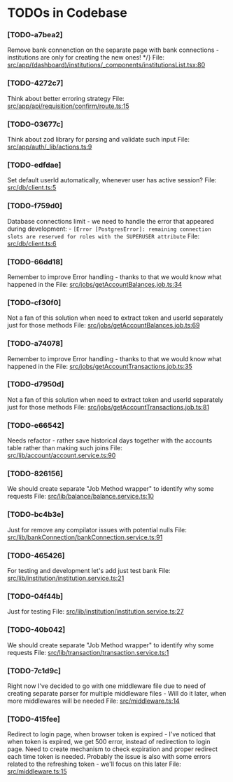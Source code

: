 # TODOs in Codebase

### [TODO-a7bea2]
Remove bank connenction on the separate page with bank connections - institutions are only for creating the new ones! */}
File: [src/app/(dashboard)/institutions/_components/institutionsList.tsx:80](./src/app/(dashboard)/institutions/_components/institutionsList.tsx#L80)

### [TODO-4272c7]
Think about better erroring strategy
File: [src/app/api/requisition/confirm/route.ts:15](./src/app/api/requisition/confirm/route.ts#L15)

### [TODO-03677c]
Think about zod library for parsing and validate such input
File: [src/app/auth/_lib/actions.ts:9](./src/app/auth/_lib/actions.ts#L9)

### [TODO-edfdae]
Set default userId automatically, whenever user has active session?
File: [src/db/client.ts:5](./src/db/client.ts#L5)

### [TODO-f759d0]
Database connections limit - we need to handle the error that appeared during development: - ``[Error [PostgresError]: remaining connection slots are reserved for roles with the SUPERUSER attribute``
File: [src/db/client.ts:6](./src/db/client.ts#L6)

### [TODO-66dd18]
Remember to improve Error handling - thanks to that we would know what happened in the
File: [src/jobs/getAccountBalances.job.ts:34](./src/jobs/getAccountBalances.job.ts#L34)

### [TODO-cf30f0]
Not a fan of this solution when need to extract token and userId separately just for those methods
File: [src/jobs/getAccountBalances.job.ts:69](./src/jobs/getAccountBalances.job.ts#L69)

### [TODO-a74078]
Remember to improve Error handling - thanks to that we would know what happened in the
File: [src/jobs/getAccountTransactions.job.ts:35](./src/jobs/getAccountTransactions.job.ts#L35)

### [TODO-d7950d]
Not a fan of this solution when need to extract token and userId separately just for those methods
File: [src/jobs/getAccountTransactions.job.ts:81](./src/jobs/getAccountTransactions.job.ts#L81)

### [TODO-e66542]
Needs refactor - rather save historical days together with the accounts table rather than making such joins
File: [src/lib/account/account.service.ts:90](./src/lib/account/account.service.ts#L90)

### [TODO-826156]
We should create separate "Job Method wrapper" to identify why some requests
File: [src/lib/balance/balance.service.ts:10](./src/lib/balance/balance.service.ts#L10)

### [TODO-bc4b3e]
Just for remove any compilator issues with potential nulls
File: [src/lib/bankConnection/bankConnection.service.ts:91](./src/lib/bankConnection/bankConnection.service.ts#L91)

### [TODO-465426]
For testing and development let's add just test bank
File: [src/lib/institution/institution.service.ts:21](./src/lib/institution/institution.service.ts#L21)

### [TODO-04f44b]
Just for testing
File: [src/lib/institution/institution.service.ts:27](./src/lib/institution/institution.service.ts#L27)

### [TODO-40b042]
We should create separate "Job Method wrapper" to identify why some requests
File: [src/lib/transaction/transaction.service.ts:1](./src/lib/transaction/transaction.service.ts#L1)

### [TODO-7c1d9c]
Right now I've decided to go with one middleware file due to need of creating separate parser for multiple middleware files - Will do it later, when more middlewares will be needed
File: [src/middleware.ts:14](./src/middleware.ts#L14)

### [TODO-415fee]
Redirect to login page, when browser token is expired - I've noticed that when token is expired, we get 500 error, instead of redirection to login page. Need to create mechanism to check expiration and proper redirect each time token is needed. Probably the issue is also with some errors related to the refreshing token - we'll focus on this later
File: [src/middleware.ts:15](./src/middleware.ts#L15)

